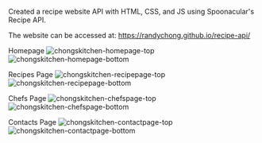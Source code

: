 Created a recipe website API with HTML, CSS, and JS using Spoonacular's Recipe API.

The website can be accessed at: https://randychong.github.io/recipe-api/

Homepage
![chongskitchen-homepage-top](https://user-images.githubusercontent.com/80119466/114780678-56d07500-9d3d-11eb-9006-0ab0da796e5e.png)
![chongskitchen-homepage-bottom](https://user-images.githubusercontent.com/80119466/114780700-5cc65600-9d3d-11eb-9d68-5fdcd13d6e61.png)

Recipes Page
![chongskitchen-recipepage-top](https://user-images.githubusercontent.com/80119466/114785911-f3e1dc80-9d42-11eb-8924-0eb150bf1a68.png)
![chongskitchen-recipepage-bottom](https://user-images.githubusercontent.com/80119466/114785923-f93f2700-9d42-11eb-8695-86ee6a6d2397.png)

Chefs Page
![chongskitchen-chefspage-top](https://user-images.githubusercontent.com/80119466/114785933-fd6b4480-9d42-11eb-9214-db1ee3146453.png)
![chongskitchen-chefspage-bottom](https://user-images.githubusercontent.com/80119466/114785937-ffcd9e80-9d42-11eb-9a1b-379f55b4d039.png)

Contacts Page
![chongskitchen-contactpage-top](https://user-images.githubusercontent.com/80119466/114785944-022ff880-9d43-11eb-9003-df54da8a7644.png)
![chongskitchen-contactpage-bottom](https://user-images.githubusercontent.com/80119466/114785966-05c37f80-9d43-11eb-82ec-11a96145ffb7.png)
